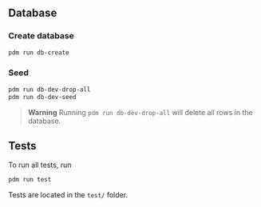 ## Database

### Create database

```bash
pdm run db-create
```

### Seed

```bash
pdm run db-dev-drop-all
pdm run db-dev-seed
```

> **Warning**
> Running `pdm run db-dev-drop-all` will delete all rows in the database.

## Tests

To run all tests, run

```bash
pdm run test
```

Tests are located in the `test/` folder.